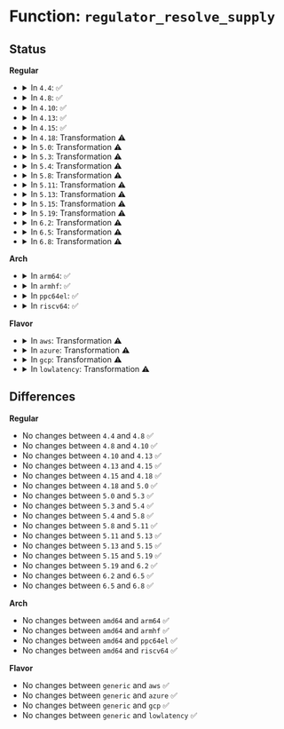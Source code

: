 # Function: <code>regulator_resolve_supply</code>

## Status
<b>Regular</b>
<ul>
<li>
<details>
<summary>In <code>4.4</code>: ✅</summary>

```c
int regulator_resolve_supply(struct regulator_dev *rdev);
```

**Collision:** Unique Static

**Inline:** No

**Transformation:** False

**Instances:**

```
In drivers/regulator/core.c (ffffffff814dc400)
Location: drivers/regulator/core.c:1466
Inline: False
Direct callers:
  - drivers/regulator/core.c:regulator_resolve_supply
  - drivers/regulator/core.c:_regulator_get
```
**Symbols:**

```
ffffffff814dc400-ffffffff814dc64b: regulator_resolve_supply (STB_LOCAL)
```
</details>
</li>
<li>
<details>
<summary>In <code>4.8</code>: ✅</summary>

```c
int regulator_resolve_supply(struct regulator_dev *rdev);
```

**Collision:** Unique Static

**Inline:** No

**Transformation:** False

**Instances:**

```
In drivers/regulator/core.c (ffffffff8152df60)
Location: drivers/regulator/core.c:1517
Inline: False
Direct callers:
  - drivers/regulator/core.c:_regulator_get
  - drivers/regulator/core.c:regulator_resolve_supply
```
**Symbols:**

```
ffffffff8152df60-ffffffff8152e1a5: regulator_resolve_supply (STB_LOCAL)
```
</details>
</li>
<li>
<details>
<summary>In <code>4.10</code>: ✅</summary>

```c
int regulator_resolve_supply(struct regulator_dev *rdev);
```

**Collision:** Unique Static

**Inline:** No

**Transformation:** False

**Instances:**

```
In drivers/regulator/core.c (ffffffff81559c70)
Location: drivers/regulator/core.c:1518
Inline: False
Direct callers:
  - drivers/regulator/core.c:_regulator_get
  - drivers/regulator/core.c:regulator_resolve_supply
```
**Symbols:**

```
ffffffff81559c70-ffffffff81559eb5: regulator_resolve_supply (STB_LOCAL)
```
</details>
</li>
<li>
<details>
<summary>In <code>4.13</code>: ✅</summary>

```c
int regulator_resolve_supply(struct regulator_dev *rdev);
```

**Collision:** Unique Static

**Inline:** No

**Transformation:** False

**Instances:**

```
In drivers/regulator/core.c (ffffffff8156e210)
Location: drivers/regulator/core.c:1517
Inline: False
Direct callers:
  - drivers/regulator/core.c:_regulator_get
  - drivers/regulator/core.c:regulator_resolve_supply
```
**Symbols:**

```
ffffffff8156e210-ffffffff8156e445: regulator_resolve_supply (STB_LOCAL)
```
</details>
</li>
<li>
<details>
<summary>In <code>4.15</code>: ✅</summary>

```c
int regulator_resolve_supply(struct regulator_dev *rdev);
```

**Collision:** Unique Static

**Inline:** No

**Transformation:** False

**Instances:**

```
In drivers/regulator/core.c (ffffffff815d24a0)
Location: drivers/regulator/core.c:1517
Inline: False
Direct callers:
  - drivers/regulator/core.c:_regulator_get
  - drivers/regulator/core.c:regulator_resolve_supply
```
**Symbols:**

```
ffffffff815d24a0-ffffffff815d26d5: regulator_resolve_supply (STB_LOCAL)
```
</details>
</li>
<li>
<details>
<summary>In <code>4.18</code>: Transformation ⚠️</summary>

```c
int regulator_resolve_supply(struct regulator_dev *rdev);
```

**Collision:** Unique Static

**Inline:** No

**Transformation:** True

**Instances:**

```
In drivers/regulator/core.c (0)
Location: drivers/regulator/core.c:1568
Inline: False
Direct callers:
  - drivers/regulator/core.c:_regulator_get
  - drivers/regulator/core.c:regulator_resolve_supply
```
**Symbols:**

```
ffffffff8160a8d0-ffffffff8160a9c4: regulator_resolve_supply (STB_LOCAL)
ffffffff8160cc90-ffffffff8160cdb6: regulator_resolve_supply.cold.65 (STB_LOCAL)
```
</details>
</li>
<li>
<details>
<summary>In <code>5.0</code>: Transformation ⚠️</summary>

```c
int regulator_resolve_supply(struct regulator_dev *rdev);
```

**Collision:** Unique Static

**Inline:** No

**Transformation:** True

**Instances:**

```
In drivers/regulator/core.c (0)
Location: drivers/regulator/core.c:1777
Inline: False
Direct callers:
  - drivers/regulator/core.c:regulator_register
  - drivers/regulator/core.c:_regulator_get
  - drivers/regulator/core.c:regulator_resolve_supply
```
**Symbols:**

```
ffffffff81627260-ffffffff81627354: regulator_resolve_supply (STB_LOCAL)
ffffffff81629266-ffffffff81629370: regulator_resolve_supply.cold.69 (STB_LOCAL)
```
</details>
</li>
<li>
<details>
<summary>In <code>5.3</code>: Transformation ⚠️</summary>

```c
int regulator_resolve_supply(struct regulator_dev *rdev);
```

**Collision:** Unique Static

**Inline:** No

**Transformation:** True

**Instances:**

```
In drivers/regulator/core.c (0)
Location: drivers/regulator/core.c:1759
Inline: False
Direct callers:
  - drivers/regulator/core.c:regulator_register
  - drivers/regulator/core.c:regulator_register_resolve_supply
  - drivers/regulator/core.c:_regulator_get
  - drivers/regulator/core.c:regulator_resolve_supply
```
**Symbols:**

```
ffffffff8165a910-ffffffff8165aa3f: regulator_resolve_supply (STB_LOCAL)
ffffffff8165cf5a-ffffffff8165d03d: regulator_resolve_supply.cold (STB_LOCAL)
```
</details>
</li>
<li>
<details>
<summary>In <code>5.4</code>: Transformation ⚠️</summary>

```c
int regulator_resolve_supply(struct regulator_dev *rdev);
```

**Collision:** Unique Static

**Inline:** No

**Transformation:** True

**Instances:**

```
In drivers/regulator/core.c (0)
Location: drivers/regulator/core.c:1767
Inline: False
Direct callers:
  - drivers/regulator/core.c:regulator_register
  - drivers/regulator/core.c:regulator_register_resolve_supply
  - drivers/regulator/core.c:_regulator_get
  - drivers/regulator/core.c:regulator_resolve_supply
```
**Symbols:**

```
ffffffff8167d510-ffffffff8167d63f: regulator_resolve_supply (STB_LOCAL)
ffffffff8167f74a-ffffffff8167f82d: regulator_resolve_supply.cold (STB_LOCAL)
```
</details>
</li>
<li>
<details>
<summary>In <code>5.8</code>: Transformation ⚠️</summary>

```c
int regulator_resolve_supply(struct regulator_dev *rdev);
```

**Collision:** Unique Static

**Inline:** No

**Transformation:** True

**Instances:**

```
In drivers/regulator/core.c (0)
Location: drivers/regulator/core.c:1786
Inline: False
Direct callers:
  - drivers/regulator/core.c:regulator_register
  - drivers/regulator/core.c:regulator_register_resolve_supply
  - drivers/regulator/core.c:_regulator_get
  - drivers/regulator/core.c:regulator_resolve_supply
```
**Symbols:**

```
ffffffff8172e930-ffffffff8172ea1e: regulator_resolve_supply (STB_LOCAL)
ffffffff81730799-ffffffff81730882: regulator_resolve_supply.cold (STB_LOCAL)
```
</details>
</li>
<li>
<details>
<summary>In <code>5.11</code>: Transformation ⚠️</summary>

```c
int regulator_resolve_supply(struct regulator_dev *rdev);
```

**Collision:** Unique Static

**Inline:** No

**Transformation:** True

**Instances:**

```
In drivers/regulator/core.c (0)
Location: drivers/regulator/core.c:1812
Inline: False
Direct callers:
  - drivers/regulator/core.c:regulator_register
  - drivers/regulator/core.c:regulator_register_resolve_supply
  - drivers/regulator/core.c:_regulator_get
  - drivers/regulator/core.c:regulator_resolve_supply
```
**Symbols:**

```
ffffffff8174b500-ffffffff8174b6b6: regulator_resolve_supply (STB_LOCAL)
ffffffff81c06c9e-ffffffff81c06de5: regulator_resolve_supply.cold (STB_LOCAL)
```
</details>
</li>
<li>
<details>
<summary>In <code>5.13</code>: Transformation ⚠️</summary>

```c
int regulator_resolve_supply(struct regulator_dev *rdev);
```

**Collision:** Unique Static

**Inline:** No

**Transformation:** True

**Instances:**

```
In drivers/regulator/core.c (0)
Location: drivers/regulator/core.c:1823
Inline: False
Direct callers:
  - drivers/regulator/core.c:regulator_register
  - drivers/regulator/core.c:regulator_register_resolve_supply
  - drivers/regulator/core.c:_regulator_get
  - drivers/regulator/core.c:regulator_resolve_supply
```
**Symbols:**

```
ffffffff8172ec10-ffffffff8172edc6: regulator_resolve_supply (STB_LOCAL)
ffffffff81bf8939-ffffffff81bf8a80: regulator_resolve_supply.cold (STB_LOCAL)
```
</details>
</li>
<li>
<details>
<summary>In <code>5.15</code>: Transformation ⚠️</summary>

```c
int regulator_resolve_supply(struct regulator_dev *rdev);
```

**Collision:** Unique Static

**Inline:** No

**Transformation:** True

**Instances:**

```
In drivers/regulator/core.c (0)
Location: drivers/regulator/core.c:1923
Inline: False
Direct callers:
  - drivers/regulator/core.c:regulator_register
  - drivers/regulator/core.c:regulator_register_resolve_supply
  - drivers/regulator/core.c:_regulator_get
  - drivers/regulator/core.c:regulator_resolve_supply
```
**Symbols:**

```
ffffffff817ae850-ffffffff817aea79: regulator_resolve_supply (STB_LOCAL)
ffffffff81cf7b43-ffffffff81cf7c9a: regulator_resolve_supply.cold (STB_LOCAL)
```
</details>
</li>
<li>
<details>
<summary>In <code>5.19</code>: Transformation ⚠️</summary>

```c
int regulator_resolve_supply(struct regulator_dev *rdev);
```

**Collision:** Unique Static

**Inline:** No

**Transformation:** True

**Instances:**

```
In drivers/regulator/core.c (0)
Location: drivers/regulator/core.c:1967
Inline: False
Direct callers:
  - drivers/regulator/core.c:regulator_register
  - drivers/regulator/core.c:regulator_register_resolve_supply
  - drivers/regulator/core.c:_regulator_get
  - drivers/regulator/core.c:regulator_resolve_supply
```
**Symbols:**

```
ffffffff818e9fe0-ffffffff818ea41f: regulator_resolve_supply (STB_LOCAL)
ffffffff81ec00a8-ffffffff81ec0127: regulator_resolve_supply.cold (STB_LOCAL)
```
</details>
</li>
<li>
<details>
<summary>In <code>6.2</code>: Transformation ⚠️</summary>

```c
int regulator_resolve_supply(struct regulator_dev *rdev);
```

**Collision:** Unique Static

**Inline:** No

**Transformation:** True

**Instances:**

```
In drivers/regulator/core.c (0)
Location: drivers/regulator/core.c:1994
Inline: False
Direct callers:
  - drivers/regulator/core.c:regulator_register
  - drivers/regulator/core.c:regulator_register
  - drivers/regulator/core.c:regulator_register
  - drivers/regulator/core.c:regulator_register_resolve_supply
  - drivers/regulator/core.c:regulator_resolve_supply
```
**Symbols:**

```
ffffffff81a3fec0-ffffffff81a40315: regulator_resolve_supply (STB_LOCAL)
ffffffff82094b3e-ffffffff82094b68: regulator_resolve_supply.cold (STB_LOCAL)
```
</details>
</li>
<li>
<details>
<summary>In <code>6.5</code>: Transformation ⚠️</summary>

```c
int regulator_resolve_supply(struct regulator_dev *rdev);
```

**Collision:** Unique Static

**Inline:** No

**Transformation:** True

**Instances:**

```
In drivers/regulator/core.c (0)
Location: drivers/regulator/core.c:2057
Inline: False
Direct callers:
  - drivers/regulator/core.c:regulator_register
  - drivers/regulator/core.c:regulator_register
  - drivers/regulator/core.c:regulator_register
  - drivers/regulator/core.c:regulator_register_resolve_supply
  - drivers/regulator/core.c:regulator_resolve_supply
```
**Symbols:**

```
ffffffff81a89a90-ffffffff81a8a2c4: regulator_resolve_supply (STB_LOCAL)
ffffffff82115962-ffffffff8211598c: regulator_resolve_supply.cold (STB_LOCAL)
```
</details>
</li>
<li>
<details>
<summary>In <code>6.8</code>: Transformation ⚠️</summary>

```c
int regulator_resolve_supply(struct regulator_dev *rdev);
```

**Collision:** Unique Static

**Inline:** No

**Transformation:** True

**Instances:**

```
In drivers/regulator/core.c (0)
Location: drivers/regulator/core.c:2059
Inline: False
Direct callers:
  - drivers/regulator/core.c:regulator_register
  - drivers/regulator/core.c:regulator_register
  - drivers/regulator/core.c:regulator_register
  - drivers/regulator/core.c:regulator_register_resolve_supply
  - drivers/regulator/core.c:regulator_resolve_supply
```
**Symbols:**

```
ffffffff81adc1e0-ffffffff81adca14: regulator_resolve_supply (STB_LOCAL)
ffffffff821f3619-ffffffff821f3643: regulator_resolve_supply.cold (STB_LOCAL)
```
</details>
</li>
</ul>
<b>Arch</b>
<ul>
<li>
<details>
<summary>In <code>arm64</code>: ✅</summary>

```c
int regulator_resolve_supply(struct regulator_dev *rdev);
```

**Collision:** Unique Static

**Inline:** No

**Transformation:** False

**Instances:**

```
In drivers/regulator/core.c (ffff800010847150)
Location: drivers/regulator/core.c:1767
Inline: False
Direct callers:
  - drivers/regulator/core.c:regulator_register
  - drivers/regulator/core.c:regulator_register_resolve_supply
  - drivers/regulator/core.c:_regulator_get
  - drivers/regulator/core.c:regulator_resolve_supply
```
**Symbols:**

```
ffff800010847150-ffff80001084734c: regulator_resolve_supply (STB_LOCAL)
```
</details>
</li>
<li>
<details>
<summary>In <code>armhf</code>: ✅</summary>

```c
int regulator_resolve_supply(struct regulator_dev *rdev);
```

**Collision:** Unique Static

**Inline:** No

**Transformation:** False

**Instances:**

```
In drivers/regulator/core.c (c0950900)
Location: drivers/regulator/core.c:1767
Inline: False
Direct callers:
  - drivers/regulator/core.c:regulator_register
  - drivers/regulator/core.c:regulator_register_resolve_supply
  - drivers/regulator/core.c:_regulator_get
  - drivers/regulator/core.c:regulator_resolve_supply
```
**Symbols:**

```
c0950900-c0950b08: regulator_resolve_supply (STB_LOCAL)
```
</details>
</li>
<li>
<details>
<summary>In <code>ppc64el</code>: ✅</summary>

```c
int regulator_resolve_supply(struct regulator_dev *rdev);
```

**Collision:** Unique Static

**Inline:** No

**Transformation:** False

**Instances:**

```
In drivers/regulator/core.c (c0000000008e33e0)
Location: drivers/regulator/core.c:1767
Inline: False
Direct callers:
  - drivers/regulator/core.c:regulator_register
  - drivers/regulator/core.c:regulator_register_resolve_supply
  - drivers/regulator/core.c:_regulator_get
  - drivers/regulator/core.c:regulator_resolve_supply
```
**Symbols:**

```
c0000000008e33e0-c0000000008e3668: regulator_resolve_supply (STB_LOCAL)
```
</details>
</li>
<li>
<details>
<summary>In <code>riscv64</code>: ✅</summary>

```c
int regulator_resolve_supply(struct regulator_dev *rdev);
```

**Collision:** Unique Static

**Inline:** No

**Transformation:** False

**Instances:**

```
In drivers/regulator/core.c (ffffffe000527526)
Location: drivers/regulator/core.c:1767
Inline: False
Direct callers:
  - drivers/regulator/core.c:regulator_register
  - drivers/regulator/core.c:regulator_register_resolve_supply
  - drivers/regulator/core.c:_regulator_get
  - drivers/regulator/core.c:regulator_resolve_supply
```
**Symbols:**

```
ffffffe000527526-ffffffe0005276d0: regulator_resolve_supply (STB_LOCAL)
```
</details>
</li>
</ul>
<b>Flavor</b>
<ul>
<li>
<details>
<summary>In <code>aws</code>: Transformation ⚠️</summary>

```c
int regulator_resolve_supply(struct regulator_dev *rdev);
```

**Collision:** Unique Static

**Inline:** No

**Transformation:** True

**Instances:**

```
In drivers/regulator/core.c (0)
Location: drivers/regulator/core.c:1767
Inline: False
Direct callers:
  - drivers/regulator/core.c:regulator_register
  - drivers/regulator/core.c:regulator_register_resolve_supply
  - drivers/regulator/core.c:_regulator_get
  - drivers/regulator/core.c:regulator_resolve_supply
```
**Symbols:**

```
ffffffff81642df0-ffffffff81642f1f: regulator_resolve_supply (STB_LOCAL)
ffffffff81645163-ffffffff81645246: regulator_resolve_supply.cold (STB_LOCAL)
```
</details>
</li>
<li>
<details>
<summary>In <code>azure</code>: Transformation ⚠️</summary>

```c
int regulator_resolve_supply(struct regulator_dev *rdev);
```

**Collision:** Unique Static

**Inline:** No

**Transformation:** True

**Instances:**

```
In drivers/regulator/core.c (0)
Location: drivers/regulator/core.c:1767
Inline: False
Direct callers:
  - drivers/regulator/core.c:regulator_register
  - drivers/regulator/core.c:regulator_register_resolve_supply
  - drivers/regulator/core.c:_regulator_get
  - drivers/regulator/core.c:regulator_resolve_supply
```
**Symbols:**

```
ffffffff816233f0-ffffffff8162351f: regulator_resolve_supply (STB_LOCAL)
ffffffff8162562a-ffffffff8162570d: regulator_resolve_supply.cold (STB_LOCAL)
```
</details>
</li>
<li>
<details>
<summary>In <code>gcp</code>: Transformation ⚠️</summary>

```c
int regulator_resolve_supply(struct regulator_dev *rdev);
```

**Collision:** Unique Static

**Inline:** No

**Transformation:** True

**Instances:**

```
In drivers/regulator/core.c (0)
Location: drivers/regulator/core.c:1767
Inline: False
Direct callers:
  - drivers/regulator/core.c:regulator_register
  - drivers/regulator/core.c:regulator_register_resolve_supply
  - drivers/regulator/core.c:_regulator_get
  - drivers/regulator/core.c:regulator_resolve_supply
```
**Symbols:**

```
ffffffff81671350-ffffffff8167147f: regulator_resolve_supply (STB_LOCAL)
ffffffff8167358a-ffffffff8167366d: regulator_resolve_supply.cold (STB_LOCAL)
```
</details>
</li>
<li>
<details>
<summary>In <code>lowlatency</code>: Transformation ⚠️</summary>

```c
int regulator_resolve_supply(struct regulator_dev *rdev);
```

**Collision:** Unique Static

**Inline:** No

**Transformation:** True

**Instances:**

```
In drivers/regulator/core.c (0)
Location: drivers/regulator/core.c:1767
Inline: False
Direct callers:
  - drivers/regulator/core.c:regulator_register
  - drivers/regulator/core.c:regulator_register_resolve_supply
  - drivers/regulator/core.c:_regulator_get
  - drivers/regulator/core.c:regulator_resolve_supply
```
**Symbols:**

```
ffffffff8168b9b0-ffffffff8168badf: regulator_resolve_supply (STB_LOCAL)
ffffffff8168dbea-ffffffff8168dccd: regulator_resolve_supply.cold (STB_LOCAL)
```
</details>
</li>
</ul>

## Differences
<b>Regular</b>
<ul>
<li>
No changes between <code>4.4</code> and <code>4.8</code> ✅
</li>
<li>
No changes between <code>4.8</code> and <code>4.10</code> ✅
</li>
<li>
No changes between <code>4.10</code> and <code>4.13</code> ✅
</li>
<li>
No changes between <code>4.13</code> and <code>4.15</code> ✅
</li>
<li>
No changes between <code>4.15</code> and <code>4.18</code> ✅
</li>
<li>
No changes between <code>4.18</code> and <code>5.0</code> ✅
</li>
<li>
No changes between <code>5.0</code> and <code>5.3</code> ✅
</li>
<li>
No changes between <code>5.3</code> and <code>5.4</code> ✅
</li>
<li>
No changes between <code>5.4</code> and <code>5.8</code> ✅
</li>
<li>
No changes between <code>5.8</code> and <code>5.11</code> ✅
</li>
<li>
No changes between <code>5.11</code> and <code>5.13</code> ✅
</li>
<li>
No changes between <code>5.13</code> and <code>5.15</code> ✅
</li>
<li>
No changes between <code>5.15</code> and <code>5.19</code> ✅
</li>
<li>
No changes between <code>5.19</code> and <code>6.2</code> ✅
</li>
<li>
No changes between <code>6.2</code> and <code>6.5</code> ✅
</li>
<li>
No changes between <code>6.5</code> and <code>6.8</code> ✅
</li>
</ul>
<b>Arch</b>
<ul>
<li>
No changes between <code>amd64</code> and <code>arm64</code> ✅
</li>
<li>
No changes between <code>amd64</code> and <code>armhf</code> ✅
</li>
<li>
No changes between <code>amd64</code> and <code>ppc64el</code> ✅
</li>
<li>
No changes between <code>amd64</code> and <code>riscv64</code> ✅
</li>
</ul>
<b>Flavor</b>
<ul>
<li>
No changes between <code>generic</code> and <code>aws</code> ✅
</li>
<li>
No changes between <code>generic</code> and <code>azure</code> ✅
</li>
<li>
No changes between <code>generic</code> and <code>gcp</code> ✅
</li>
<li>
No changes between <code>generic</code> and <code>lowlatency</code> ✅
</li>
</ul>
